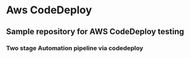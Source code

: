# Aws CodeDeploy
## Sample repository for AWS CodeDeploy testing
### Two stage Automation pipeline via codedeploy
